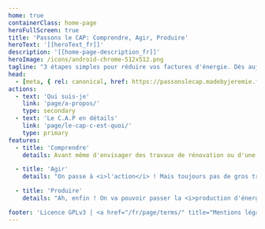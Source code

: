 ```yaml
---
home: true
containerClass: home-page
heroFullScreen: true
title: 'Passons le CAP: Comprendre, Agir, Produire'
heroText: '[[heroText_fr]]'
description: '[[home-page-description_fr]]'
heroImage: /icons/android-chrome-512x512.png
tagline: "3 étapes simples pour réduire vos factures d'énergie. Dès aujourd'hui"
head:
  - [meta, { rel: canonical, href: https://passonslecap.madebyjeremie.fr/ }]
actions:
  - text: 'Qui suis-je'
    link: 'page/a-propos/'
    type: secondary
  - text: 'Le C.A.P en détails'
    link: 'page/le-cap-c-est-quoi/'
    type: primary
features:
  - title: 'Comprendre'
    details: Avant même d'envisager des travaux de rénovation ou d'une installation solaire, aussi bien photovoltaïque ou thermique, il faut <i>Comprendre</i> ce que vous consommez tout le long de l'année. Dans cette étape, nous regardons ensemble comment mesurer la consommation de vos appareils ou comment estimer une consommation si la mesure n'est pas possible. On utilisera un petit appareil nommé Wattmètre ou enregistreur de la consommation d'énergie.

  - title: 'Agir'
    details: "On passe à <i>l'action</i> ! Mais toujours pas de gros travaux ou d'installation solaire... Et aussi, pour être sûr de réussir, il faut y aller doucement. Ensemble, nous utiliserons les données de l'étape précédente pour choisir les petits investissements : changer les ampoules en LED, arrêter les appareils en veille, etc. En clair, on choisit notre sobriété plutôt qu'on nous l'impose."

  - title: 'Produire'
    details: "Ah, enfin ! On va pouvoir passer la <i>production d'énergie</i> selon votre consommation déjà bien optimisée. Du coup, nous allons voir, qu'avec les étapes précédentes, le coût d'une installation solaire, photovoltaïque par exemple, ne sera pas aussi importante que vous le croyez. Avec moins 600 euros, on peut démarrer la production photovoltaïque et produire jusqu'à 500kWh par an ou 100 euros par an."

footer: 'Licence GPLv3 | <a href="/fr/page/terms/" title="Mentions légales">Mentions légales</a>'
---
```

